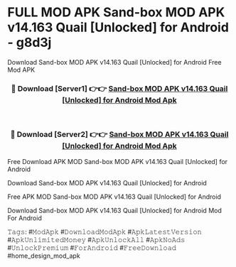 # FULL MOD APK Sand-box MOD APK v14.163 Quail [Unlocked] for Android - g8d3j
Download Sand-box MOD APK v14.163 Quail [Unlocked] for Android Free Mod APK

<div align="center">
<h3>🔴 Download [Server1] 👉👉 <a href="https://apk-comot.site?title=Sand-box_MOD_APK_v14.163_Quail_[Unlocked]_for_Android">Sand-box MOD APK v14.163 Quail [Unlocked] for Android Mod Apk</a></h3><br>

<h3>🔴 Download [Server2] 👉👉 <a href="https://apk-comot.site?title=Sand-box_MOD_APK_v14.163_Quail_[Unlocked]_for_Android">Sand-box MOD APK v14.163 Quail [Unlocked] for Android Mod Apk</a></h3>
</div>


Free Download APK MOD Sand-box MOD APK v14.163 Quail [Unlocked] for Android

Download Sand-box MOD APK v14.163 Quail [Unlocked] for Android 

Free APK MOD Sand-box MOD APK v14.163 Quail [Unlocked] for Android 

Download Sand-box MOD APK v14.163 Quail [Unlocked] for Android Mod For Android

𝚃𝚊𝚐𝚜: #𝙼𝚘𝚍𝙰𝚙𝚔 #𝙳𝚘𝚠𝚗𝚕𝚘𝚊𝚍𝙼𝚘𝚍𝙰𝚙𝚔 #𝙰𝚙𝚔𝙻𝚊𝚝𝚎𝚜𝚝𝚅𝚎𝚛𝚜𝚒𝚘𝚗 #𝙰𝚙𝚔𝚄𝚗𝚕𝚒𝚖𝚒𝚝𝚎𝚍𝙼𝚘𝚗𝚎𝚢 #𝙰𝚙𝚔𝚄𝚗𝚕𝚘𝚌𝚔𝙰𝚕𝚕 #𝙰𝚙𝚔𝙽𝚘𝙰𝚍𝚜 #𝚄𝚗𝚕𝚘𝚌𝚔𝙿𝚛𝚎𝚖𝚒𝚞𝚖 #𝙵𝚘𝚛𝙰𝚗𝚍𝚛𝚘𝚒𝚍 #𝙵𝚛𝚎𝚎𝙳𝚘𝚠𝚗𝚕𝚘𝚊𝚍 #home_design_mod_apk